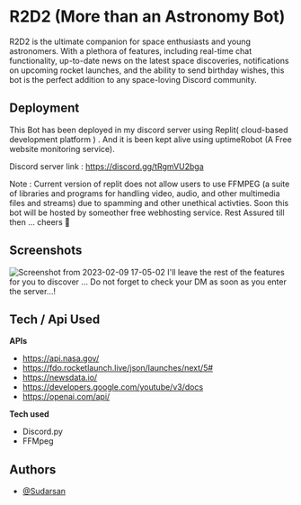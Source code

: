 
# R2D2 (More than an Astronomy Bot)

R2D2 is the ultimate companion for space enthusiasts and young astronomers. With a plethora of features, including real-time chat functionality, up-to-date news on the latest space discoveries, notifications on upcoming rocket launches, and the ability to send birthday wishes, this bot is the perfect addition to any space-loving Discord community.



## Deployment 

This Bot has been deployed in my discord server using Replit( cloud-based development platform ) . And it is been kept alive using uptimeRobot (A Free website monitoring service). 

Discord server link : https://discord.gg/tRgmVU2bga 




Note : Current version of replit does not allow users to use FFMPEG (a suite of libraries and programs for handling video, audio, and other multimedia files and streams) due to spamming and other unethical activties. Soon this bot will be hosted by someother free webhosting service. Rest Assured till then ... cheers 🍻️

## Screenshots

![Screenshot from 2023-02-09 17-05-02](https://user-images.githubusercontent.com/95534365/217803279-1988fd38-0032-44ec-8ced-bfbb451ca958.png)
I'll leave the rest of the features for you to discover ... Do not forget to check your DM as soon as you enter the server...!



## Tech / Api Used

**APIs**

* https://api.nasa.gov/
* https://fdo.rocketlaunch.live/json/launches/next/5#
* https://newsdata.io/
* https://developers.google.com/youtube/v3/docs
* https://openai.com/api/

**Tech used**
* Discord.py
* FFMpeg



## Authors

- [@Sudarsan](https://github.com/fieryfalcon)

